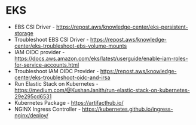 # EKS

- EBS CSI Driver - https://repost.aws/knowledge-center/eks-persistent-storage
- Troubleshoot EBS CSI Driver - https://repost.aws/knowledge-center/eks-troubleshoot-ebs-volume-mounts
- IAM OIDC provider - https://docs.aws.amazon.com/eks/latest/userguide/enable-iam-roles-for-service-accounts.html
- Troubleshoot IAM OIDC Provider - https://repost.aws/knowledge-center/eks-troubleshoot-oidc-and-irsa
- Run Elastic Stack on Kubernetes - https://medium.com/@KushanJanith/run-elastic-stack-on-kubernetes-29e295cd6531
- Kubernetes Package - https://artifacthub.io/
- NGINX Ingress Controller - https://kubernetes.github.io/ingress-nginx/deploy/